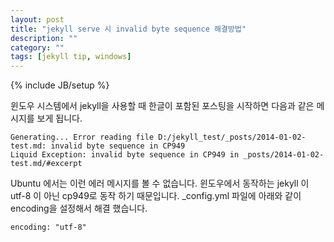 ```yaml
---
layout: post
title: "jekyll serve 시 invalid byte sequence 해결방법"
description: ""
category: ""
tags: [jekyll tip, windows]
---
```

{% include JB/setup %}

윈도우 시스템에서 jekyll을 사용할 때 한글이 포함된 포스팅을 시작하면 
다음과 같은 메시지를 보게 됩니다.

    Generating... Error reading file D:/jekyll_test/_posts/2014-01-02-test.md: invalid byte sequence in CP949
    Liquid Exception: invalid byte sequence in CP949 in _posts/2014-01-02-test.md/#excerpt
    
Ubuntu 에서는 이런 에러 메시지를 볼 수 없습니다.
윈도우에서 동작하는 jekyll 이 utf-8 이 아닌 cp949로 동작 하기 때문입니다.
\_config.yml 파일에 아래와 같이 encoding을 설정해서 해결 했습니다. 

    encoding: "utf-8"
